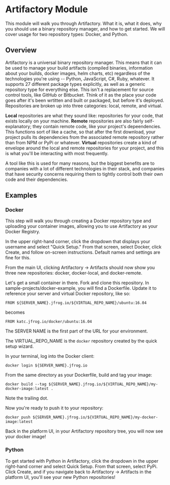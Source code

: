 # Artifactory Module


This module will walk you through Artifactory. What it is, what it does, why you should use a binary repository manager, and how to get started. We will cover usage for two repository types: Docker, and Python.


## Overview


Artifactory is a universal binary repository manager. This means that it can be used to manage your build artifacts (compiled binaries, information about your builds, docker images, helm charts, etc) regardless of the technologies you're using -- Python, JavaScript, C#, Ruby, whatever. It supports 27 different package types explicitly, as well as a generic repository type for everything else. This isn't a replacement for source control tools, like GitHub or Bitbucket. Think of it as the place your code goes after it's been wrtitten and built or packaged, but before it's deployed. Repositories are broken up into three categories: local, remote, and virtual. 

**Local** repositories are what they sound like: repositories for your code, that exists locally on your machine. **Remote** repositories are also fairly self-explanatory; they contain remote code, like your project's depeendencies. This functions sort of like a cache, so that after the first download, your project pulls its dependencies from the associated remote repository rather than from NPM or PyPi or whatever. **Virtual** repositories create a kind of envelope around the local and remote repositories for your project, and this is what you'll be interacting with most frequently.

A tool like this is used for many reasons, but the biggest benefits are to companies with a lot of different technologies in their stack, and companies that have security concerns requiring them to tightly control both their own code and their dependencies.


## Examples


### Docker

This step will walk you through creating a Docker repository type and uploading your container images, allowing you to use Artifactory as your Docker Registry.

In the upper right-hand corner, click the dropdown that displays your username and select "Quick Setup." From that screen, select Docker, click Create, and follow on-screen instructions. Default names and settings are fine for this.

From the main UI, clicking Artifactory -> Artifacts should now show you three new repositories: docker, docker-local, and docker-remote. <!-- TODO: Add short explanation of local/remote/virtual repositories here. -->

Let's get a small container in there. Fork and clone this repository. In sample-projects/docker-example, you will find a Dockerfile. Update it to reference your server and virtual Docker repository, like so:

`FROM ${SERVER_NAME}.jfrog.io/${VIRTUAL_REPO_NAME}/ubuntu:16.04`

becomes

`FROM katc.jfrog.io/docker/ubuntu:16.04`


The SERVER NAME is the first part of the URL for your environment.

The VIRTUAL_REPO_NAME is the `docker` repository created by the quick setup wizard.


In your terminal, log into the Docker client:

`docker login ${SERVER_NAME}.jfrog.io`

From the same directory as your Dockerfile, build and tag your image:
 
`docker build --tag ${SERVER_NAME}.jfrog.io/${VIRTUAL_REPO_NAME}/my-docker-image:latest .`

Note the trailing dot.

Now you're ready to push it to your repository:
 
`docker push ${SERVER_NAME}.jfrog.io/${VIRTUAL_REPO_NAME}/my-docker-image:latest`

Back in the platform UI, in your Artifactory repository tree, you will now see your docker image!


### Python

To get started with Python in Artifactory, click the dropdown in the upper right-hand corner and select Quick Setup. From that screen, select PyPi. Click Create, and if you navigate back to Artifactory -> Artifacts in the platform UI, you'll see your new Python repositories!

<!-- TODO: Finish this -->